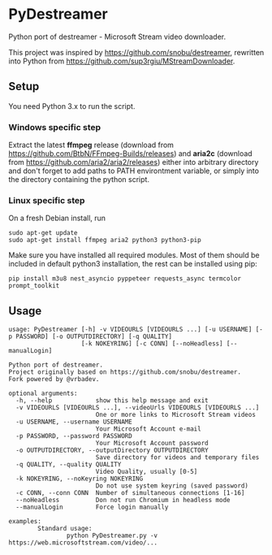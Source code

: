 # PyDestreamer
Python port of destreamer - Microsoft Stream video downloader.

This project was inspired by <https://github.com/snobu/destreamer>, rewritten into Python from <https://github.com/sup3rgiu/MStreamDownloader>.

## Setup
You need Python 3.x to run the script.

### Windows specific step
Extract the latest **ffmpeg** release (download from <https://github.com/BtbN/FFmpeg-Builds/releases>) and **aria2c** (download from <https://github.com/aria2/aria2/releases>) either into arbitrary directory and don't forget to add paths to PATH environtment variable, or simply into the directory containing the python script.

### Linux specific step
On a fresh Debian install, run
```
sudo apt-get update
sudo apt-get install ffmpeg aria2 python3 python3-pip
```

Make sure you have installed all required modules.
Most of them should be included in default python3 installation, the rest can be installed using pip:

```pip install m3u8 nest_asyncio pyppeteer requests_async termcolor prompt_toolkit```

## Usage

```
usage: PyDestreamer [-h] -v VIDEOURLS [VIDEOURLS ...] [-u USERNAME] [-p PASSWORD] [-o OUTPUTDIRECTORY] [-q QUALITY]
                    [-k NOKEYRING] [-c CONN] [--noHeadless] [--manualLogin]

Python port of destreamer.
Project originally based on https://github.com/snobu/destreamer.
Fork powered by @vrbadev.

optional arguments:
  -h, --help            show this help message and exit
  -v VIDEOURLS [VIDEOURLS ...], --videoUrls VIDEOURLS [VIDEOURLS ...]
                        One or more links to Microsoft Stream videos
  -u USERNAME, --username USERNAME
                        Your Microsoft Account e-mail
  -p PASSWORD, --password PASSWORD
                        Your Microsoft Account password
  -o OUTPUTDIRECTORY, --outputDirectory OUTPUTDIRECTORY
                        Save directory for videos and temporary files
  -q QUALITY, --quality QUALITY
                        Video Quality, usually [0-5]
  -k NOKEYRING, --noKeyring NOKEYRING
                        Do not use system keyring (saved password)
  -c CONN, --conn CONN  Number of simultaneous connections [1-16]
  --noHeadless          Don not run Chromium in headless mode
  --manualLogin         Force login manually

examples:
        Standard usage:
                python PyDestreamer.py -v https://web.microsoftstream.com/video/...
```
